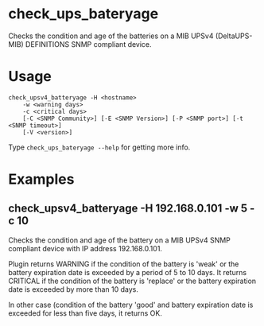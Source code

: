 # check_ups_bateryage

Checks the condition and age of the batteries on a MIB UPSv4 (DeltaUPS-MIB) DEFINITIONS SNMP compliant device.

# Usage

    check_upsv4_batteryage -H <hostname>
        -w <warning days>
        -c <critical days>
        [-C <SNMP Community>] [-E <SNMP Version>] [-P <SNMP port>] [-t <SNMP timeout>]
        [-V <version>]

Type `check_ups_bateryage --help` for getting more info.

# Examples
## check_upsv4_batteryage -H 192.168.0.101 -w 5 -c 10
Checks the condition and age of the battery on a MIB UPSv4 SNMP compliant device with IP address 192.168.0.101.

Plugin returns WARNING if the condition of the battery is 'weak' or the battery expiration date is exceeded by a period of 5 to 10 days. It returns CRITICAL if the condition of the battery is 'replace' or the battery expiration date is exceeded by more than 10 days.

In other case (condition of the battery 'good' and battery expiration date is exceeded for less than five days, it returns OK.